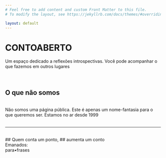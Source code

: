 ```yaml
---
# Feel free to add content and custom Front Matter to this file.
# To modify the layout, see https://jekyllrb.com/docs/themes/#overriding-theme-defaults

layout: default
---
```


# CONTOABERTO

Um espaço dedicado a reflexões introspectivas. Você pode acompanhar o que fazemos em outros lugares<br>
<br>
<br>
## O que não somos
<br>
Não somos uma página pública. Este é apenas um nome-fantasia para o que queremos ser. Estamos no ar desde 1999<br>
<br>

***

<br>
## Quem conta um ponto,
## aumenta um conto
<br>
Emanados:
<br>
<i class="fa-solid fa-section"></i> para•frases
<br>
